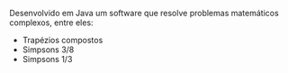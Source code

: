Desenvolvido em Java um software que resolve problemas matemáticos complexos, entre eles:
- Trapézios compostos
- Simpsons 3/8
- Simpsons 1/3

